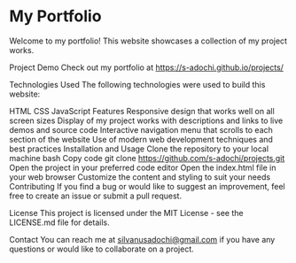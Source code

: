 # My Portfolio
Welcome to my portfolio! This website showcases a collection of my project works.

Project Demo
Check out my portfolio at https://s-adochi.github.io/projects/

Technologies Used
The following technologies were used to build this website:

HTML
CSS
JavaScript
Features
Responsive design that works well on all screen sizes
Display of my project works with descriptions and links to live demos and source code
Interactive navigation menu that scrolls to each section of the website
Use of modern web development techniques and best practices
Installation and Usage
Clone the repository to your local machine
bash
Copy code
git clone https://github.com/s-adochi/projects.git
Open the project in your preferred code editor
Open the index.html file in your web browser
Customize the content and styling to suit your needs
Contributing
If you find a bug or would like to suggest an improvement, feel free to create an issue or submit a pull request.

License
This project is licensed under the MIT License - see the LICENSE.md file for details.

Contact
You can reach me at silvanusadochi@gmail.com if you have any questions or would like to collaborate on a project.
